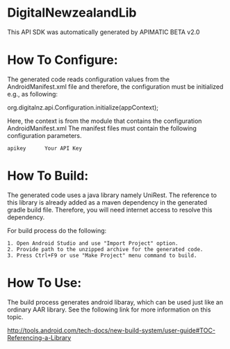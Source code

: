 DigitalNewzealandLib
=================
This API SDK was automatically generated by APIMATIC BETA v2.0

How To Configure:
=================
The generated code reads configuration values from the AndroidManifest.xml file and 
therefore, the configuration must be initialized e.g., as following:

org.digitalnz.api.Configuration.initialize(appContext);

Here, the context is from the module that contains the configuration AndroidManifest.xml
The manifest files must contain the following configuration parameters.

	apikey		Your API Key

How To Build: 
=============
The generated code uses a java library namely UniRest. The reference to this
library is already added as a maven dependency in the generated gradle build
file. Therefore, you will need internet access to resolve this dependency.

For build process do the following:

    1. Open Android Studio and use "Import Project" option. 
    2. Provide path to the unzipped archive for the generated code.
    3. Press Ctrl+F9 or use "Make Project" menu command to build.

How To Use:
===========
The build process generates android libaray, which can be used just like an
ordinary AAR library. See the following link for more information on this
topic.

http://tools.android.com/tech-docs/new-build-system/user-guide#TOC-Referencing-a-Library